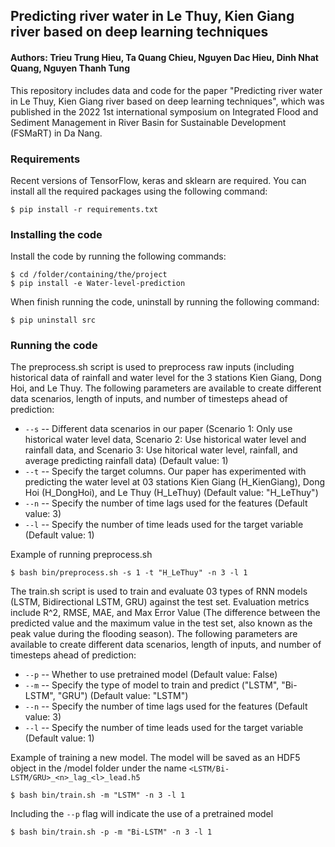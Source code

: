 ## Predicting river water  in Le Thuy, Kien Giang river based on deep learning techniques
#### Authors: Trieu Trung Hieu, Ta Quang Chieu, Nguyen Dac Hieu, Dinh Nhat Quang, Nguyen Thanh Tung

This repository includes data and code for the paper "Predicting river water  in Le Thuy, Kien Giang river based on deep learning techniques", which was published in the 2022 1st international symposium on Integrated Flood and Sediment Management in River Basin for Sustainable Development (FSMaRT) in Da Nang.

### Requirements

Recent versions of TensorFlow, keras and sklearn are required. You can install all the required packages using the following command:

	$ pip install -r requirements.txt

### Installing the code

Install the code by running the following commands:

	$ cd /folder/containing/the/project
 	$ pip install -e Water-level-prediction 

When finish running the code, uninstall by running the following command:

 	$ pip uninstall src

### Running the code

The preprocess.sh script is used to preprocess raw inputs (including historical data of rainfall and water level for the 3 stations Kien Giang, Dong Hoi, and Le Thuy. The following parameters are available to create different data scenarios, length of inputs, and number of timesteps ahead of prediction: 
* `--s` -- Different data scenarios in our paper (Scenario 1: Only use historical water level data, Scenario 2: Use historical water level and rainfall data, and Scenario 3: Use hitorical water level, rainfall, and average predicting rainfall data) (Default value: 1)
* `--t` -- Specify the target columns. Our paper has experimented with predicting the water level at 03 stations Kien Giang (H_KienGiang), Dong Hoi (H_DongHoi), and Le Thuy (H_LeThuy) (Default value: "H_LeThuy")
* `--n` -- Specify the number of time lags used for the features (Default value: 3)
* `--l` -- Specify the number of time leads used for the target variable (Default value: 1)

Example of running preprocess.sh

	$ bash bin/preprocess.sh -s 1 -t "H_LeThuy" -n 3 -l 1
  
The train.sh script is used to train and evaluate 03 types of RNN models (LSTM, Bidirectional LSTM, GRU) against the test set. Evaluation metrics include R^2, RMSE, MAE, and Max Error Value (The difference between the predicted value and the maximum value in the test set, also known as the peak value during the flooding season). The following parameters are available to create different data scenarios, length of inputs, and number of timesteps ahead of prediction: 
* `--p` -- Whether to use pretrained model (Default value: False)
* `--m` -- Specify the type of model to train and predict ("LSTM", "Bi-LSTM", "GRU") (Default value: "LSTM")
* `--n` -- Specify the number of time lags used for the features (Default value: 3)
* `--l` -- Specify the number of time leads used for the target variable (Default value: 1)

Example of training a new model. The model will be saved as an HDF5 object in the /model folder under the name `<LSTM/Bi-LSTM/GRU>_<n>_lag_<l>_lead.h5`

 	$ bash bin/train.sh -m "LSTM" -n 3 -l 1

Including the `--p` flag will indicate the use of a pretrained model

 	$ bash bin/train.sh -p -m "Bi-LSTM" -n 3 -l 1
